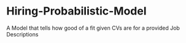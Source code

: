 # Hiring-Probabilistic-Model
A Model that tells how good of a fit given CVs are for a provided Job Descriptions
